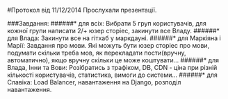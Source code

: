 ﻿#Протокол від 11/12/2014
Прослухали презентації.

###Завдання:
######* для всіх:
Вибрати 5 груп користувачів, для кожної групи написати 2/+ юзер сторіес, закинути все Владу.
######* для Влада:
Закинути все на гітхаб у маркдауні.
######* для Маркіяна і Марії:
Завдання про мови. Які можуть бути юзер сторіес про мови, подумати скільки треба мов, як  перекладати пости(вручну, автоматично), якщо вручну скільки це може коштувати...
######* для Влада, Інни та Вови:
Pозібратись з трафіком, DB, CDN - ціна при різній кількості користувачів, статистика, вимоги до системи...
######* для Славіка:
Load Balancer, навантаження на Django, розподіл навантаження.

